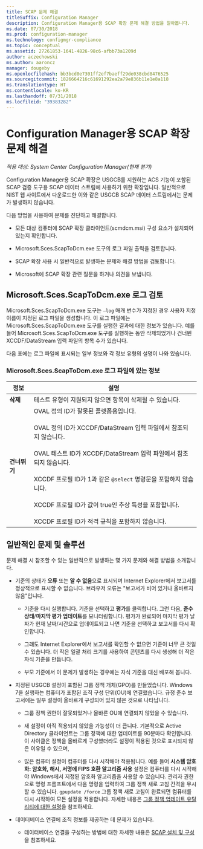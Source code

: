 ```yaml
---
title: SCAP 문제 해결
titleSuffix: Configuration Manager
description: Configuration Manager용 SCAP 확장 문제 해결 방법을 알아봅니다.
ms.date: 07/30/2018
ms.prod: configuration-manager
ms.technology: configmgr-compliance
ms.topic: conceptual
ms.assetid: 27261853-1641-4826-98c6-afbb73a1209d
author: aczechowski
ms.author: aaroncz
manager: dougeby
ms.openlocfilehash: bb3bcd0e7301ff2ef7baeff29de038cbd8476525
ms.sourcegitcommit: 1826664216c61691292ea2a79e836b11e1e8a118
ms.translationtype: HT
ms.contentlocale: ko-KR
ms.lasthandoff: 07/31/2018
ms.locfileid: "39383282"
---
```

# <a name="troubleshoot-the-scap-extensions-for-configuration-manager"></a>Configuration Manager용 SCAP 확장 문제 해결

*적용 대상: System Center Configuration Manager(현재 분기)*

Configuration Manager용 SCAP 확장은 USGCB를 지원하는 ACS 기능이 포함된 SCAP 검증 도구용 SCAP 데이터 스트림에 사용하기 위한 확장입니다. 일반적으로 NIST 웹 사이트에서 다운로드한 이와 같은 USGCB SCAP 데이터 스트림에서는 문제가 발생하지 않습니다.

다음 방법을 사용하여 문제를 진단하고 해결합니다.  

- 모든 대상 컴퓨터에 SCAP 확장 클라이언트(scmdcm.msi) 구성 요소가 설치되어 있는지 확인합니다.  

- Microsoft.Sces.ScapToDcm.exe 도구의 로그 파일 출력을 검토합니다.  

- SCAP 확장 사용 시 일반적으로 발생하는 문제와 해결 방법을 검토합니다.  

- Microsoft에 SCAP 확장 관련 질문을 하거나 의견을 보냅니다.



## <a name="review-microsoftscesscaptodcmexe-log"></a>Microsoft.Sces.ScapToDcm.exe 로그 검토

Microsoft.Sces.ScapToDcm.exe 도구는 `–log` 매개 변수가 지정된 경우 사용자 지정 이름이 지정된 로그 파일을 생성합니다. 이 로그 파일에는 Microsoft.Sces.ScapToDcm.exe 도구를 실행한 결과에 대한 정보가 있습니다. 예를 들어 Microsoft.Sces.ScapToDcm.exe 도구를 실행하는 동안 삭제되었거나 건너뛴 XCCDF/DataStream 입력 파일의 항목 수가 있습니다.

다음 표에는 로그 파일에 표시되는 일부 정보와 각 정보 유형의 설명이 나와 있습니다.

### <a name="information-found-in-the-microsoftscesscaptodcmexe-log-file"></a>Microsoft.Sces.ScapToDcm.exe 로그 파일에 있는 정보

| 정보 | 설명 |
| --- | --- |
| **삭제** | 테스트 유형이 지원되지 않으면 항목이 삭제될 수 있습니다. |
| **건너뛰기** | OVAL 정의 ID가 잘못된 플랫폼용입니다. </br> </br> OVAL 정의 ID가 XCCDF/DataStream 입력 파일에서 참조되지 않습니다.</br> </br> OVAL 테스트 ID가 XCCDF/DataStream 입력 파일에서 참조되지 않습니다. </br> </br> XCCDF 프로필 ID가 1과 같은 `@select` 명령문을 포함하지 않습니다. </br> </br> XCCDF 프로필 ID가 값이 true인 추상 특성을 포함합니다. </br> </br> XCCDF 프로필 ID가 적격 규칙을 포함하지 않습니다.|



## <a name="common-problems-and-solutions"></a>일반적인 문제 및 솔루션

문제 해결 시 참조할 수 있는 일반적으로 발생하는 몇 가지 문제와 해결 방법을 소개합니다.

- 기준의 상태가 **오류** 또는 **알 수 없음**으로 표시되며 Internet Explorer에서 보고서를 정상적으로 표시할 수 없습니다. 브라우저 오류는 "보고서가 비어 있거나 올바르지 않음"입니다.  

     - 기준을 다시 실행합니다. 기준을 선택하고 **평가**를 클릭합니다. 그런 다음, **준수 상태**/**마지막 평가 업데이트**를 모니터링합니다. 평가가 완료되어 마지막 평가 날짜가 현재 날짜/시간으로 업데이트되고 나면 기준을 선택하고 보고서를 다시 확인합니다.  

     - 그래도 Internet Explorer에서 보고서를 확인할 수 없으면 기준이 너무 큰 것일 수 있습니다. 더 작은 일괄 처리 크기를 사용하여 콘텐츠를 다시 생성해 더 작은 자식 기준을 만듭니다.  

     - 부모 기준에서 이 문제가 발생하는 경우에는 자식 기준을 대신 배포해 봅니다.  

- 지정된 USGCB 설정이 포함된 그룹 정책 개체(GPO)를 만들었습니다. Windows 7을 실행하는 컴퓨터가 포함된 조직 구성 단위(OU)에 연결했습니다. 규정 준수 보고서에는 일부 설정이 올바르게 구성되어 있지 않은 것으로 나타납니다.  

     - 그룹 정책 권한이 잘못되었거나 올바른 OU에 연결되지 않았을 수 있습니다.  

     - 새 설정이 아직 적용되지 않았을 가능성이 더 큽니다. 기본적으로 Active Directory 클라이언트는 그룹 정책에 대한 업데이트를 90분마다 확인합니다. 이 사이클은 정책을 올바르게 구성했더라도 설정이 적용된 것으로 표시되지 않은 이유일 수 있으며,  

     - 많은 컴퓨터 설정이 컴퓨터를 다시 시작해야 적용됩니다. 예를 들어 **시스템 암호화: 암호화, 해시, 서명에 FIPS 호환 알고리즘 사용** 설정은 컴퓨터를 다시 시작해야 Windows에서 지정된 암호화 알고리즘을 사용할 수 있습니다. 관리자 권한으로 명령 프롬프트에서 다음 명령을 입력하여 그룹 정책 새로 고침 간격을 무시할 수 있습니다. `gpupdate /force` 그룹 정책 새로 고침이 완료되면 컴퓨터를 다시 시작하여 모든 설정을 적용합니다. 자세한 내용은 [그룹 정책 업데이트 유틸리티에 대한 설명](https://support.microsoft.com/help/298444)을 참조하세요.

- 데이터베이스 연결에 조직 정보를 제공하는 데 문제가 있습니다.  

     - 데이터베이스 연결을 구성하는 방법에 대한 자세한 내용은 [SCAP 설치 및 구성](/sccm/compliance/plan-design/scap/install-configure-scap)을 참조하세요.  
